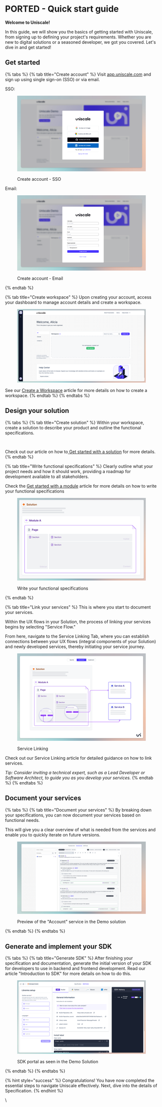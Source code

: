 # PORTED - Quick start guide

**Welcome to Uniscale!**&#x20;

In this guide, we will show you the basics of getting started with Uniscale, from signing up to defining your project's requirements. Whether you are new to digital solutions or a seasoned developer, we got you covered. Let's dive in and get started!

## Get started

{% tabs %}
{% tab title="Create account" %}
Visit [app.uniscale.com](https://app.uniscale.com/) and sign up using single sign-on (SSO) or via email.

SSO:&#x20;

<figure><img src="../.gitbook/assets/image (6).png" alt=""><figcaption><p>Create account - SSO</p></figcaption></figure>

Email:

<figure><img src="../.gitbook/assets/image (8).png" alt=""><figcaption><p>Create account - Email</p></figcaption></figure>
{% endtab %}

{% tab title="Create workspace" %}
Upon creating your account, access your dashboard to manage account details and create a workspace.&#x20;

<figure><img src="../.gitbook/assets/app.uniscale.com_.png" alt=""><figcaption></figcaption></figure>

See our [Create a Workspace](ported-quick-start-guide.md#id-2.-create-your-workspace) article for more details on how to create a workspace.
{% endtab %}
{% endtabs %}

## Design your solution

{% tabs %}
{% tab title="Create solution" %}
Within your workspace, create a solution to describe your product and outline the functional specifications.

<figure><img src="../.gitbook/assets/CleanShot 2024-04-11 at 15.03.56.gif" alt=""><figcaption></figcaption></figure>

Check out our article on how to[ Get started with a solution](https://help.uniscale.com/using-uniscale/specification/get-started-with-a-solution) for more details.
{% endtab %}

{% tab title="Write functional specifications" %}
Clearly outline what your project needs and how it should work, providing a roadmap for development available to all stakeholders.&#x20;

Check the [Get started with a module](https://help.uniscale.com/using-uniscale/specification/get-started-with-a-module) article for more details on how to write your functional specifications

<figure><img src="../.gitbook/assets/image (25).png" alt=""><figcaption><p>Write your functional specifications</p></figcaption></figure>
{% endtab %}

{% tab title="Link your services" %}
This is where you start to document your services.&#x20;

Within the UX flows in your Solution, the process of linking your services begins by selecting "Service Flow."&#x20;

From here, navigate to the Service Linking Tab, where you can establish connections between your UX flows (integral components of your Solution) and newly developed services, thereby initiating your service journey.

<figure><img src="../.gitbook/assets/image (67).png" alt=""><figcaption><p>Service Linking</p></figcaption></figure>

Check out our Service Linking article for detailed guidance on how to link services.

_Tip: Consider inviting a technical expert, such as a Lead Developer or Software Architect, to guide you as you develop your services._
{% endtab %}
{% endtabs %}

## Document your services

{% tabs %}
{% tab title="Document your services" %}
By breaking down your specifications, you can now document your services based on functional needs.&#x20;

This will give you a clear overview of what is needed from the services and enable you to quickly iterate on future versions.

<figure><img src="../.gitbook/assets/CleanShot 2024-04-24 at 08.45.21 (1).png" alt=""><figcaption><p>Preview of the "Account" service in the Demo solution</p></figcaption></figure>
{% endtab %}
{% endtabs %}

## Generate and implement your SDK

{% tabs %}
{% tab title="Generate SDK" %}
After finishing your specification and documentation, generate the initial version of your SDK for developers to use in backend and frontend development. Read our article "Introduction to SDK" for more details on how to do this.

<figure><img src="../.gitbook/assets/app.uniscale.com_8c68f0da-8a3c-45bb-abba-2b6d36aa6b3c_user_solution_fb344616-794e-4bd7-b81a-fb1e3361701f_sdk (2).png" alt=""><figcaption><p>SDK portal as seen in the Demo Solution</p></figcaption></figure>
{% endtab %}
{% endtabs %}

{% hint style="success" %}
Congratulations! You have now completed the essential steps to navigate Uniscale effectively. Next, dive into the details of Specification.
{% endhint %}

\
